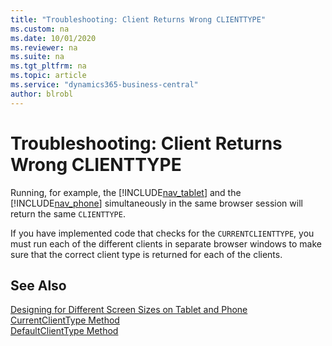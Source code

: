 ```yaml
---
title: "Troubleshooting: Client Returns Wrong CLIENTTYPE"
ms.custom: na
ms.date: 10/01/2020
ms.reviewer: na
ms.suite: na
ms.tgt_pltfrm: na
ms.topic: article
ms.service: "dynamics365-business-central"
author: blrobl
---
```

# Troubleshooting: Client Returns Wrong CLIENTTYPE
Running, for example, the [!INCLUDE[nav_tablet](includes/nav_tablet_md.md)] and the [!INCLUDE[nav_phone](includes/nav_phone_md.md)] simultaneously in the same browser session will return the same `CLIENTTYPE`.  
  
 If you have implemented code that checks for the `CURRENTCLIENTTYPE`, you must run each of the different clients in separate browser windows to make sure that the correct client type is returned for each of the clients.  
  
## See Also   
 [Designing for Different Screen Sizes on Tablet and Phone](devenv-designing-different-screen-sizes-tablet-and-phone.md)   
 [CurrentClientType Method](methods-auto/session/session-currentclienttype-method.md)   
 [DefaultClientType Method](methods-auto/session/session-defaultclienttype-method.md)